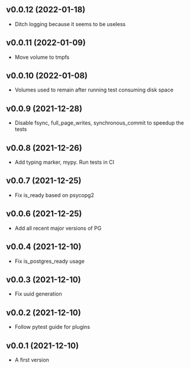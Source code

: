 ## v0.0.12 (2022-01-18)

* Ditch logging because it seems to be useless


## v0.0.11 (2022-01-09)

* Move volume to tmpfs


## v0.0.10 (2022-01-08)

* Volumes used to remain after running test consuming disk space


## v0.0.9 (2021-12-28)

* Disable fsync, full_page_writes, synchronous_commit to speedup the tests


## v0.0.8 (2021-12-26)

* Add typing marker, mypy. Run tests in CI


## v0.0.7 (2021-12-25)

* Fix is_ready based on psycopg2


## v0.0.6 (2021-12-25)

* Add all recent major versions of PG


## v0.0.4 (2021-12-10)

* Fix is_postgres_ready usage

## v0.0.3 (2021-12-10)

* Fix uuid generation

## v0.0.2 (2021-12-10)

* Follow pytest guide for plugins

## v0.0.1 (2021-12-10)

* A first version
